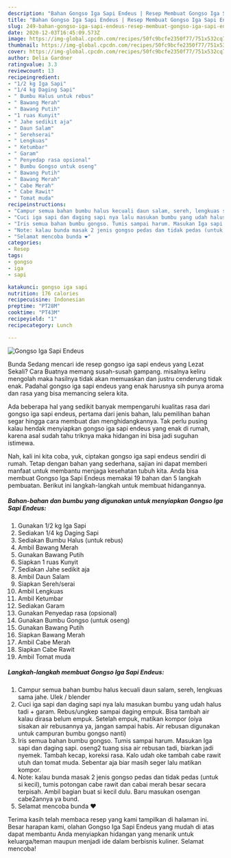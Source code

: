 ```yaml
---
description: "Bahan Gongso Iga Sapi Endeus | Resep Membuat Gongso Iga Sapi Endeus Yang Sedap"
title: "Bahan Gongso Iga Sapi Endeus | Resep Membuat Gongso Iga Sapi Endeus Yang Sedap"
slug: 249-bahan-gongso-iga-sapi-endeus-resep-membuat-gongso-iga-sapi-endeus-yang-sedap
date: 2020-12-03T16:45:09.573Z
image: https://img-global.cpcdn.com/recipes/50fc9bcfe2350f77/751x532cq70/gongso-iga-sapi-endeus-foto-resep-utama.jpg
thumbnail: https://img-global.cpcdn.com/recipes/50fc9bcfe2350f77/751x532cq70/gongso-iga-sapi-endeus-foto-resep-utama.jpg
cover: https://img-global.cpcdn.com/recipes/50fc9bcfe2350f77/751x532cq70/gongso-iga-sapi-endeus-foto-resep-utama.jpg
author: Delia Gardner
ratingvalue: 3.3
reviewcount: 13
recipeingredient:
- "1/2 kg Iga Sapi"
- "1/4 kg Daging Sapi"
- " Bumbu Halus untuk rebus"
- " Bawang Merah"
- " Bawang Putih"
- "1 ruas Kunyit"
- " Jahe sedikit aja"
- " Daun Salam"
- " Serehserai"
- " Lengkuas"
- " Ketumbar"
- " Garam"
- " Penyedap rasa opsional"
- " Bumbu Gongso untuk oseng"
- " Bawang Putih"
- " Bawang Merah"
- " Cabe Merah"
- " Cabe Rawit"
- " Tomat muda"
recipeinstructions:
- "Campur semua bahan bumbu halus kecuali daun salam, sereh, lengkuas sama jahe. Ulek / blender"
- "Cuci iga sapi dan daging sapi nya lalu masukan bumbu yang udah halus tadi + garam. Rebus/ungkep sampai daging empuk. Bisa tambah air kalau dirasa belum empuk. Setelah empuk, matikan kompor (oiya sisakan air rebusannya ya, jangan sampai habis. Air rebusan digunakan untuk campuran bumbu gongso nanti)"
- "Iris semua bahan bumbu gongso. Tumis sampai harum. Masukan Iga sapi dan daging sapi. oseng2 tuang sisa air rebusan tadi, biarkan jadi nyemek. Tambah kecap, koreksi rasa. Kalo udah oke tambah cabe rawit utuh dan tomat muda. Sebentar aja biar masih seger lalu matikan kompor."
- "Note: kalau bunda masak 2 jenis gongso pedas dan tidak pedas (untuk si kecil), tumis potongan cabe rawit dan cabai merah besar secara terpisah. Ambil bagian buat si kecil dulu. Baru masukan osengan cabe2annya ya bund."
- "Selamat mencoba bunda ❤️"
categories:
- Resep
tags:
- gongso
- iga
- sapi

katakunci: gongso iga sapi 
nutrition: 176 calories
recipecuisine: Indonesian
preptime: "PT28M"
cooktime: "PT43M"
recipeyield: "1"
recipecategory: Lunch

---
```



![Gongso Iga Sapi Endeus](https://img-global.cpcdn.com/recipes/50fc9bcfe2350f77/751x532cq70/gongso-iga-sapi-endeus-foto-resep-utama.jpg)

Bunda Sedang mencari ide resep gongso iga sapi endeus yang Lezat Sekali? Cara Buatnya memang susah-susah gampang. misalnya keliru mengolah maka hasilnya tidak akan memuaskan dan justru cenderung tidak enak. Padahal gongso iga sapi endeus yang enak harusnya sih punya aroma dan rasa yang bisa memancing selera kita.



Ada beberapa hal yang sedikit banyak mempengaruhi kualitas rasa dari gongso iga sapi endeus, pertama dari jenis bahan, lalu pemilihan bahan segar hingga cara membuat dan menghidangkannya. Tak perlu pusing kalau hendak menyiapkan gongso iga sapi endeus yang enak di rumah, karena asal sudah tahu triknya maka hidangan ini bisa jadi suguhan istimewa.


Nah, kali ini kita coba, yuk, ciptakan gongso iga sapi endeus sendiri di rumah. Tetap dengan bahan yang sederhana, sajian ini dapat memberi manfaat untuk membantu menjaga kesehatan tubuh kita. Anda bisa membuat Gongso Iga Sapi Endeus memakai 19 bahan dan 5 langkah pembuatan. Berikut ini langkah-langkah untuk membuat hidangannya.

<!--inarticleads1-->

##### Bahan-bahan dan bumbu yang digunakan untuk menyiapkan Gongso Iga Sapi Endeus:

1. Gunakan 1/2 kg Iga Sapi
1. Sediakan 1/4 kg Daging Sapi
1. Sediakan  Bumbu Halus (untuk rebus)
1. Ambil  Bawang Merah
1. Gunakan  Bawang Putih
1. Siapkan 1 ruas Kunyit
1. Sediakan  Jahe sedikit aja
1. Ambil  Daun Salam
1. Siapkan  Sereh/serai
1. Ambil  Lengkuas
1. Ambil  Ketumbar
1. Sediakan  Garam
1. Gunakan  Penyedap rasa (opsional)
1. Gunakan  Bumbu Gongso (untuk oseng)
1. Gunakan  Bawang Putih
1. Siapkan  Bawang Merah
1. Ambil  Cabe Merah
1. Siapkan  Cabe Rawit
1. Ambil  Tomat muda




<!--inarticleads2-->

##### Langkah-langkah membuat Gongso Iga Sapi Endeus:

1. Campur semua bahan bumbu halus kecuali daun salam, sereh, lengkuas sama jahe. Ulek / blender
1. Cuci iga sapi dan daging sapi nya lalu masukan bumbu yang udah halus tadi + garam. Rebus/ungkep sampai daging empuk. Bisa tambah air kalau dirasa belum empuk. Setelah empuk, matikan kompor (oiya sisakan air rebusannya ya, jangan sampai habis. Air rebusan digunakan untuk campuran bumbu gongso nanti)
1. Iris semua bahan bumbu gongso. Tumis sampai harum. Masukan Iga sapi dan daging sapi. oseng2 tuang sisa air rebusan tadi, biarkan jadi nyemek. Tambah kecap, koreksi rasa. Kalo udah oke tambah cabe rawit utuh dan tomat muda. Sebentar aja biar masih seger lalu matikan kompor.
1. Note: kalau bunda masak 2 jenis gongso pedas dan tidak pedas (untuk si kecil), tumis potongan cabe rawit dan cabai merah besar secara terpisah. Ambil bagian buat si kecil dulu. Baru masukan osengan cabe2annya ya bund.
1. Selamat mencoba bunda ❤️




Terima kasih telah membaca resep yang kami tampilkan di halaman ini. Besar harapan kami, olahan Gongso Iga Sapi Endeus yang mudah di atas dapat membantu Anda menyiapkan hidangan yang menarik untuk keluarga/teman maupun menjadi ide dalam berbisnis kuliner. Selamat mencoba!
